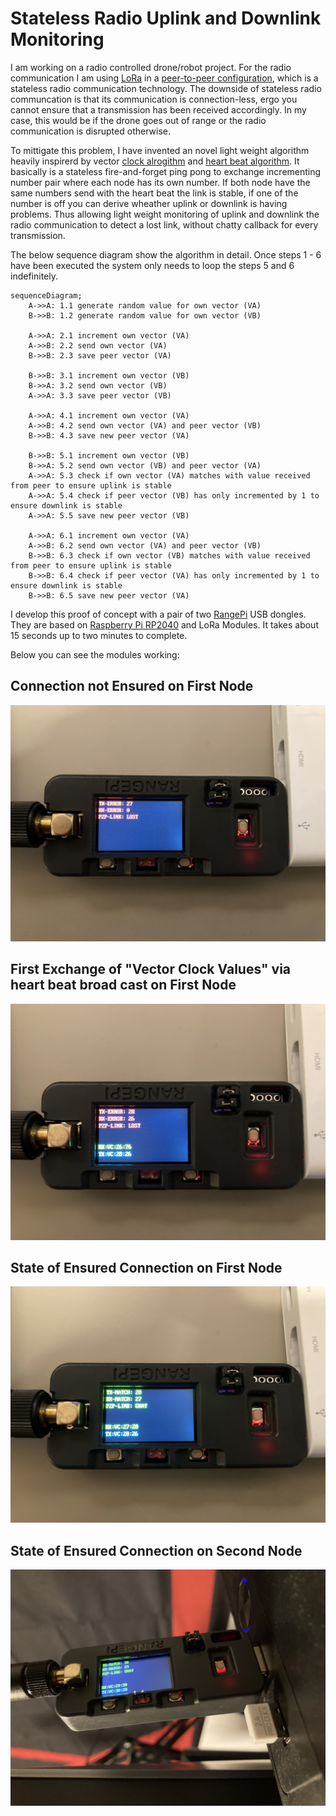 # Stateless Radio Uplink and Downlink Monitoring

I am working on a radio controlled drone/robot project. For the radio communication I am using [LoRa](https://de.wikipedia.org/wiki/Long_Range_Wide_Area_Network#LoRa_Allianz) in a [peer-to-peer configuration](https://de.wikipedia.org/wiki/Peer-to-Peer), which is a stateless radio communication technology.
The downside of stateless radio communcation is that its communication is connection-less, ergo you cannot ensure that a transmission has been received accordingly.
In my case, this would be if the drone goes out of range or the radio communication is disrupted otherwise.

To mittigate this problem, I have invented an novel light weight algorithm heavily inspirerd by vector [clock alrogithm](https://en.wikipedia.org/wiki/Vector_clock) and [heart beat algorithm](https://en.wikipedia.org/wiki/Heartbeat_(computing)).
It basically is a stateless fire-and-forget ping pong to exchange incrementing number pair where each node has its own number.
If both node have the same numbers send with the heart beat the link is stable, if one of the number is off you can derive wheather uplink or downlink is having problems.
Thus allowing light weight monitoring of uplink and downlink the radio communication to detect a lost link, without chatty callback for every transmission.

The below sequence diagram show the algorithm in detail.
Once steps 1 - 6 have been executed the system only needs to loop the steps 5 and 6 indefinitely. 

```mermaid
sequenceDiagram;
    A->>A: 1.1 generate random value for own vector (VA)
    B->>B: 1.2 generate random value for own vector (VB)
   
    A->>A: 2.1 increment own vector (VA)
    A->>B: 2.2 send own vector (VA)
    B->>B: 2.3 save peer vector (VA)
    
    B->>B: 3.1 increment own vector (VB)
    B->>A: 3.2 send own vector (VB)
    A->>A: 3.3 save peer vector (VB)
    
    A->>A: 4.1 increment own vector (VA)
    A->>B: 4.2 send own vector (VA) and peer vector (VB)
    B->>B: 4.3 save new peer vector (VA)
    
    B->>B: 5.1 increment own vector (VB)
    B->>A: 5.2 send own vector (VB) and peer vector (VA)
    A->>A: 5.3 check if own vector (VA) matches with value received from peer to ensure uplink is stable
    A->>A: 5.4 check if peer vector (VB) has only incremented by 1 to ensure downlink is stable
    A->>A: 5.5 save new peer vector (VB)
    
    A->>A: 6.1 increment own vector (VA)
    A->>B: 6.2 send own vector (VA) and peer vector (VB)
    B->>B: 6.3 check if own vector (VB) matches with value received from peer to ensure uplink is stable
    B->>B: 6.4 check if peer vector (VA) has only incremented by 1 to ensure downlink is stable
    B->>B: 6.5 save new peer vector (VA)
```

I develop this proof of concept with a pair of two [RangePi](https://shop.sb-components.co.uk/products/range-pi) USB dongles. They are based on [Raspberry Pi RP2040](https://de.wikipedia.org/wiki/RP2040) and LoRa Modules.
It takes about 15 seconds up to two minutes to complete.

Below you can see the modules working:

## Connection not Ensured on First Node

![](/images/IMG_3246.JPEG)

## First Exchange of "Vector Clock Values" via heart beat broad cast on First Node

![](/images/IMG_3247.JPEG)

## State of Ensured Connection on First Node

![](/images/IMG_3248.JPEG)

## State of Ensured Connection on Second Node

![](/images/IMG_3251.JPEG)




